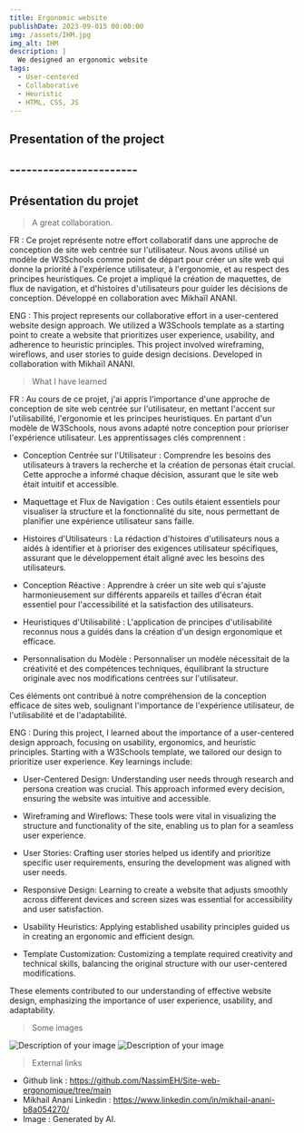 ```yaml
---
title: Ergonomic website
publishDate: 2023-09-015 00:00:00
img: /assets/IHM.jpg
img_alt: IHM
description: |
  We designed an ergonomic website
tags:
  - User-centered
  - Collaborative
  - Heuristic
  - HTML, CSS, JS
---
```


## Presentation of the project
## -----------------------
## Présentation du projet 

> A great collaboration.

FR : 
Ce projet représente notre effort collaboratif dans une approche de conception de site web centrée sur l'utilisateur. Nous avons utilisé un modèle de W3Schools comme point de départ pour créer un site web qui donne la priorité à l'expérience utilisateur, à l'ergonomie, et au respect des principes heuristiques. Ce projet a impliqué la création de maquettes, de flux de navigation, et d'histoires d'utilisateurs pour guider les décisions de conception. Développé en collaboration avec Mikhaïl ANANI.

ENG : This project represents our collaborative effort in a user-centered website design approach. We utilized a W3Schools template as a starting point to create a website that prioritizes user experience, usability, and adherence to heuristic principles. This project involved wireframing, wireflows, and user stories to guide design decisions. Developed in collaboration with Mikhaïl ANANI.

> What I have learned 

FR :
Au cours de ce projet, j'ai appris l'importance d'une approche de conception de site web centrée sur l'utilisateur, en mettant l'accent sur l'utilisabilité, l'ergonomie et les principes heuristiques. En partant d'un modèle de W3Schools, nous avons adapté notre conception pour prioriser l'expérience utilisateur. Les apprentissages clés comprennent :

- Conception Centrée sur l'Utilisateur : Comprendre les besoins des utilisateurs à travers la recherche et la création de personas était crucial. Cette approche a informé chaque décision, assurant que le site web était intuitif et accessible.

- Maquettage et Flux de Navigation : Ces outils étaient essentiels pour visualiser la structure et la fonctionnalité du site, nous permettant de planifier une expérience utilisateur sans faille.

- Histoires d'Utilisateurs : La rédaction d'histoires d'utilisateurs nous a aidés à identifier et à prioriser des exigences utilisateur spécifiques, assurant que le développement était aligné avec les besoins des utilisateurs.

- Conception Réactive : Apprendre à créer un site web qui s'ajuste harmonieusement sur différents appareils et tailles d'écran était essentiel pour l'accessibilité et la satisfaction des utilisateurs.

- Heuristiques d'Utilisabilité : L'application de principes d'utilisabilité reconnus nous a guidés dans la création d'un design ergonomique et efficace.

- Personnalisation du Modèle : Personnaliser un modèle nécessitait de la créativité et des compétences techniques, équilibrant la structure originale avec nos modifications centrées sur l'utilisateur.

Ces éléments ont contribué à notre compréhension de la conception efficace de sites web, soulignant l'importance de l'expérience utilisateur, de l'utilisabilité et de l'adaptabilité.

ENG :
During this project, I learned about the importance of a user-centered design approach, focusing on usability, ergonomics, and heuristic principles. Starting with a W3Schools template, we tailored our design to prioritize user experience. Key learnings include:

- User-Centered Design: Understanding user needs through research and persona creation was crucial. This approach informed every decision, ensuring the website was intuitive and accessible.

- Wireframing and Wireflows: These tools were vital in visualizing the structure and functionality of the site, enabling us to plan for a seamless user experience.

- User Stories: Crafting user stories helped us identify and prioritize specific user requirements, ensuring the development was aligned with user needs.

- Responsive Design: Learning to create a website that adjusts smoothly across different devices and screen sizes was essential for accessibility and user satisfaction.

- Usability Heuristics: Applying established usability principles guided us in creating an ergonomic and efficient design.

- Template Customization: Customizing a template required creativity and technical skills, balancing the original structure with our user-centered modifications.

These elements contributed to our understanding of effective website design, emphasizing the importance of user experience, usability, and adaptability.

> Some images 

<img src="/assets/screenIHM.jpg" alt="Description of your image">
<img src="/assets/screenIHM2.jpg" alt="Description of your image">

> External links

- Github link : https://github.com/NassimEH/Site-web-ergonomique/tree/main
- Mikhail Anani Linkedin : https://www.linkedin.com/in/mikhail-anani-b8a054270/
- Image : Generated by AI.
